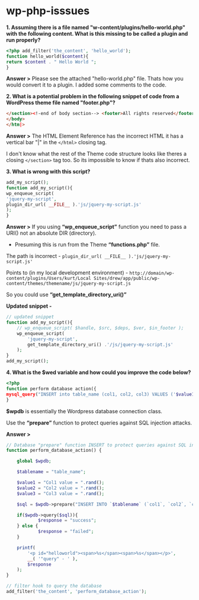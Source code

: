 # wp-php-isssues


**1. Assuming there is a file named "w-content/plugins/hello-world.php" with the following content. What is this missing to be called a plugin and run properly?**
```php
<?php add_filter('the_content', 'hello_world');
function hello_world($content){
return $content . " Hello World ";
}
```

**Answer >**
Please see the attached "hello-world.php" file.
Thats how you would convert it to a plugin.
I added some comments to the code.


**2. What is a potential problem in the following snippet of code from a WordPress theme file named "footer.php"?**
```html
</section><!-end of body section--> <footer>All rights reserved</footer>
</body>
</htm|>
```

**Answer >**
The HTML Element Reference has the incorrect HTML it has a vertical bar "|" in the ```</html>``` closing tag.

I don't know what the rest of the Theme code structure looks like theres a closing ```</section>``` tag too.
So its impossible to know if thats also incorrect.  


**3. What is wrong with this script?**
```php
add_my_script();
function add_my_script(){
wp_enqueue_script(
'jquery-my-script',
plugin_dir_url( __FILE__ ).'js/jquery-my-script.js'
);
}
```

**Answer >**
If you using **“wp_enqueue_script”** function you need to pass a URI() not an absolute DIR (directory).

* Presuming this is run from the Theme **“functions.php”** file.

The path is incorrect -
```plugin_dir_url( __FILE__ ).'js/jquery-my-script.js'```

Points to (in my local development environment) -
```http://domain/wp-content/plugins/Users/kurt/Local Sites/drew/app/public/wp-content/themes/themename/js/jquery-my-script.js```

So you could use **“get_template_directory_uri()”**

**Updated snippet -**
```php
// updated snippet
function add_my_script(){
	// wp_enqueue_script( $handle, $src, $deps, $ver, $in_footer );
	wp_enqueue_script(
		'jquery-my-script',
		get_template_directory_uri() .'/js/jquery-my-script.js'
	);
}
add_my_script();
```

**4. What is the $wed variable and how could you improve the code below?**
```php
<?php
function perform database action({
mysql_query("INSERT into table_name (col1, col2, col3) VALUES ('$value1', '$value2', '$value3");
}
```

**$wpdb** is essentially the Wordpress database connection class.

Use the **“prepare”** function to protect queries against SQL injection attacks. 

**Answer >**
```php
// Database "prepare" function INSERT to protect queries against SQL injection attacks.
function perform_database_action() {

	global $wpdb;

	$tablename = "table_name";

	$value1 = "Col1 value = ".rand();
	$value2 = "Col2 value = ".rand();
	$value3 = "Col3 value = ".rand();

	$sql = $wpdb->prepare("INSERT INTO `$tablename` (`col1`, `col2`, `col3`) values (%s, %s, %s)", $value1, $value2, $value3);

	if($wpdb->query($sql)){
			$response = "success";
	} else {
			$response = "failed";
	}

	printf(
		'<p id="helloworld"><span>%s</span><span>%s</span></p>',
		__( '"query" - ' ),
		$response
	);
}

// filter hook to query the database
add_filter('the_content', 'perform_database_action');
```
